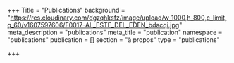 +++
Title = "Publications"
background = "https://res.cloudinary.com/dgzqhksfz/image/upload/w_1000,h_800,c_limit,q_60/v1607597606/F0017-AL_ESTE_DEL_EDEN_bdacqi.jpg"
meta_description = "publications"
meta_title = "publication"
namespace = "publications"
publication = []
section = "à propos"
type = "publications"

+++
